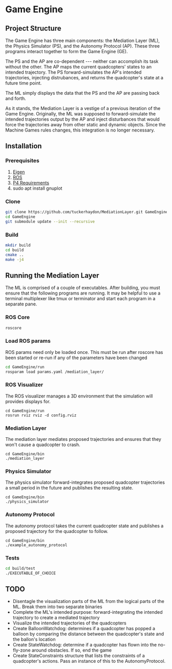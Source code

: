 # Game Engine
## Project Structure
The Game Engine has three main components: the Mediation Layer (ML), the Physics
Simulator (PS), and the Autonomy Protocol (AP). These three programs interact
together to form the Game Engine (GE).

The PS and the AP are co-dependent --- neither can accomplish its task without
the other. The AP maps the current quadcopters' states to an intended
trajectory. The PS forward-simulates the AP's intended trajectories, injecting
distrubances, and returns the quadcopter's state at a future time point.

The ML simply displays the data that the PS and the AP are passing back and
forth.

As it stands, the Mediation Layer is a vestige of a previous iteration of the
Game Engine. Originally, the ML was supposed to forward-simulate the intended
trajectories output by the AP and inject disturbances that would force the
trajectories away from other static and dynamic objects. Since the Machine Games
rules changes, this integration is no longer necessary.

## Installation
### Prerequisites 
1. [Eigen](https://eigen.tuxfamily.org)
2. [ROS](http://www.ros.org)
3. [P4 Requirements](https://github.com/tuckerhaydon/P4.git)
3. sudo apt install gnuplot

### Clone
```bash
git clone https://github.com/tuckerhaydon/MediationLayer.git GameEngine
cd GameEngine
git submodule update --init --recursive
```

### Build
```bash
mkdir build 
cd build
cmake ..
make -j4
```

## Running the Mediation Layer
The ML is comprised of a couple of executables. After building, you must ensure
that the following programs are running. It may be helpful to use a terminal
multiplexer like tmux or terminator and start each program in a separate pane.

### ROS Core
```bash
roscore
```

### Load ROS params
ROS params need only be loaded once. This must be run after roscore has been
started or re-run if any of the parameters have been changed
```bash
cd GameEngine/run
rosparam load params.yaml /mediation_layer/
```

### ROS Visualizer
The ROS visualizer manages a 3D environment that the simulation will provides
displays for.
```
cd GameEngine/run
rosrun rviz rviz -d config.rviz
```

### Mediation Layer
The mediation layer mediates proposed trajectories and ensures that they won't
cause a quadcopter to crash.
```
cd GameEngine/bin
./mediation_layer
```

### Physics Simulator
The physics simulator forward-integrates proposed quadcopter trajectories a
small period in the future and publishes the resulting state.
```
cd GameEngine/bin
./physics_simulator
```

### Autonomy Protocol
The autonomy protocol takes the current quadcopter state and publishes a
proposed trajectory for the quadcopter to follow.
```
cd GameEngine/bin
./example_autonomy_protocol
```

### Tests
```bash
cd build/test
./EXECUTABLE_OF_CHOICE
```

## TODO
- Disentagle the visualization parts of the ML from the logical parts of the ML.
  Break them into two separate binaries 
- Complete the ML's intended purpose: forward-integrating the intended
  trajectory to create a mediated trajectory
- Visualize the intended trajectories of the quadcopters
- Create BalloonWatchdog: determines if a quadcopter has popped a balloon by
  comparing the distance between the quadcopter's state and the ballon's
  location
- Create StateWatchdog: determine if a quadcopter has flown into the no-fly-zone
  around obstacles. If so, end the game
- Create StateConstraints structure that lists the constraints of a quadcopter's
  actions. Pass an instance of this to the AutonomyProtocol.
